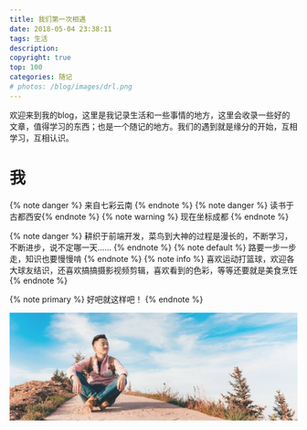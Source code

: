 ```yaml
---
title: 我们第一次相遇
date: 2018-05-04 23:38:11
tags: 生活
description: 
copyright: true
top: 100
categories: 随记
# photos: /blog/images/drl.png
---
```


欢迎来到我的blog，这里是我记录生活和一些事情的地方，这里会收录一些好的文章，值得学习的东西；也是一个随记的地方。我们的遇到就是缘分的开始，互相学习，互相认识。



# 我

{% note danger %} 来自七彩云南  {% endnote %}
{% note danger %} 读书于古都西安{% endnote %}
{% note warning %} 现在坐标成都  {% endnote %}
<!-- more -->
{% note danger %} 耕织于前端开发，菜鸟到大神的过程是漫长的，不断学习，不断进步，说不定哪一天......  {% endnote %}
{% note default %} 路要一步一步走，知识也要慢慢啃  {% endnote %}
{% note info %} 喜欢运动打篮球，欢迎各大球友结识，还喜欢搞搞摄影视频剪辑，喜欢看到的色彩，等等还要就是美食烹饪  {% endnote %}

{% note primary %} 好吧就这样吧！  {% endnote %}

![wo](https://raw.githubusercontent.com/Duanruilong/phone_drl/master/image/drlong.png)

